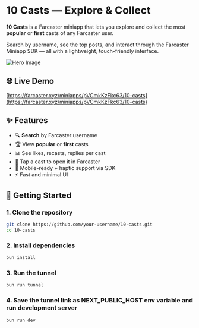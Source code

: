 # 10 Casts — Explore & Collect

**10 Casts** is a Farcaster miniapp that lets you explore and collect the most **popular** or **first** casts of any Farcaster user.

Search by username, see the top posts, and interact through the Farcaster Miniapp SDK — all with a lightweight, touch-friendly interface.

![Hero Image](https://top-10-nine.vercel.app/images/og/cast.jpg)

## 🌐 Live Demo

[https://farcaster.xyz/miniapps/pVCmkKzFkc63/10-casts](https://farcaster.xyz/miniapps/pVCmkKzFkc63/10-casts)

## ✨ Features

- 🔍 **Search** by Farcaster username
- 🏆 View **popular** or **first** casts
- 📊 See likes, recasts, replies per cast
- 💬 Tap a cast to open it in Farcaster
- 📱 Mobile-ready + haptic support via SDK
- ⚡ Fast and minimal UI

## 🚀 Getting Started

### 1. Clone the repository

```bash
git clone https://github.com/your-username/10-casts.git
cd 10-casts
```

### 2. Install dependencies

```bash
bun install
```

### 3. Run the tunnel

```bash
bun run tunnel
```

### 4. Save the tunnel link as NEXT_PUBLIC_HOST env variable and run development server

```bash
bun run dev
```
